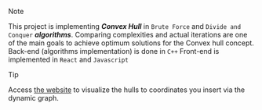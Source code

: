 > [!NOTE]
> This project is implementing **_Convex Hull_** in  `Brute Force` and  `Divide and Conquer`  **_algorithms_**.
> Comparing complexities and actual iterations are one of the main goals to achieve optimum solutions for the Convex hull concept.
> Back-end (algorithms implementation) is done in `C++`
> Front-end is implemented in `React` and `Javascript`


> [!TIP]
> Access [the website](https://suee18.github.io/convexHull.github.io/) to visualize the hulls to coordinates you insert via the dynamic graph.





